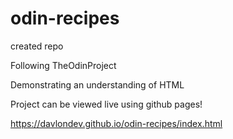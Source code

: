 # odin-recipes
created repo

Following TheOdinProject

Demonstrating an understanding of HTML

Project can be viewed live using github pages!

https://davlondev.github.io/odin-recipes/index.html
